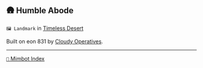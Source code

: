## 🛖 Humble Abode

`🖼️ Landmark` in [Timeless Desert](<https://zeithalt.github.io/r/timeless_desert.html>)

Built on eon 831 by [Cloudy Operatives](<https://zeithalt.github.io/r/cloudy_operatives.html>).

-----
[`📑` Mimbot Index](<https://zeithalt.github.io/r/#d970>)
<!---
tag: todo
keywords:  mt, timeless desert
aliases: 
-->